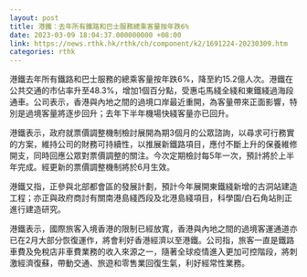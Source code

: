 ```yaml
---
layout: post
title: 港鐵：去年所有鐵路和巴士服務總乘客量按年跌6%
date: 2023-03-09 18:04:37.000000000 +08:00
link: https://news.rthk.hk/rthk/ch/component/k2/1691224-20230309.htm
categories: rthk
---
```


港鐵去年所有鐵路和巴士服務的總乘客量按年跌6%，降至約15.2億人次。港鐵在公共交通的市佔率升至48.3%，增加1個百分點，受惠屯馬綫全綫和東鐵綫過海段通車。公司表示，香港與內地之間的過境口岸最近重開，為客量帶來正面影響，特別是過境客量將逐步回升；去年下半年機場快綫客量亦已回升。

港鐵表示，政府就票價調整機制檢討展開為期3個月的公眾諮詢，以尋求可行務實的方案，維持公司的財務可持續性，以推展新鐵路項目，應付不斷上升的保養維修開支，同時回應公眾對票價調整的關注。今次定期檢討每5年一次，預計將於上半年完成。經更新的票價調整機制將於6月生效。

港鐵又指，正參與北部都會區的發展計劃，預計今年展開東鐵綫新增的古洞站建造工程；亦正與政府商討有關南港島綫西段及北港島綫項目，科學園/白石角站則正進行建造研究。

港鐵表示，國際旅客入境香港的限制已經放寬，香港與內地之間的過境客運通道亦已在2月大部分恢復運作，將會利好香港經濟以至港鐵。公司指，旅客一直是鐵路車費及免稅店非車費業務的收入來源之一，隨著全球疫情進入更加可控階段，將刺激經濟復蘇，帶動交通、旅遊和零售業回復生氣，利好經常性業務。
